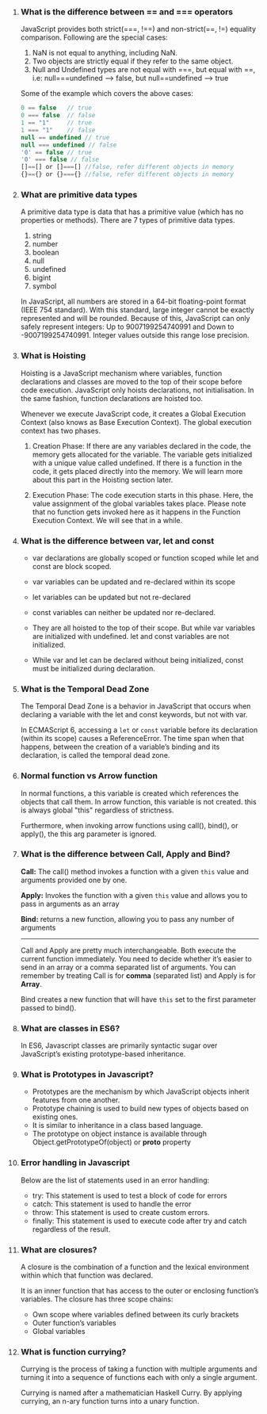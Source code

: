 1.  ### What is the difference between == and === operators

    JavaScript provides both strict(===, !==) and non-strict(==, !=) equality comparison. Following are the special cases:

    1. NaN is not equal to anything, including NaN.
    2. Two objects are strictly equal if they refer to the same object.
    3. Null and Undefined types are not equal with ===, but equal with ==,
       i.e: null===undefined --> false, but null==undefined --> true

    Some of the example which covers the above cases:

    ```javascript
    0 == false   // true
    0 === false  // false
    1 == "1"     // true
    1 === "1"    // false
    null == undefined // true
    null === undefined // false
    '0' == false // true
    '0' === false // false
    []==[] or []===[] //false, refer different objects in memory
    {}=={} or {}==={} //false, refer different objects in memory
    ```

2.  ### What are primitive data types

    A primitive data type is data that has a primitive value (which has no properties or methods). There are 7 types of primitive data types.

    1. string
    2. number
    3. boolean
    4. null
    5. undefined
    6. bigint
    7. symbol

    In JavaScript, all numbers are stored in a 64-bit floating-point format (IEEE 754 standard).
    With this standard, large integer cannot be exactly represented and will be rounded.
    Because of this, JavaScript can only safely represent integers:
    Up to 9007199254740991 and Down to -9007199254740991.
    Integer values outside this range lose precision.

3.  ### What is Hoisting

    Hoisting is a JavaScript mechanism where variables, function declarations and classes are moved to the top of their scope before code execution.
    JavaScript only hoists declarations, not initialisation.
    In the same fashion, function declarations are hoisted too.

    Whenever we execute JavaScript code, it creates a Global Execution Context (also knows as Base Execution Context). The global execution context has two phases.

    1. Creation Phase:
       If there are any variables declared in the code, the memory gets allocated for the variable. The variable gets initialized with a unique value called undefined. If there is a function in the code, it gets placed directly into the memory. We will learn more about this part in the Hoisting section later.

    2. Execution Phase:
       The code execution starts in this phase. Here, the value assignment of the global variables takes place. Please note that no function gets invoked here as it happens in the Function Execution Context. We will see that in a while.

4.  ### What is the difference between var, let and const

    - var declarations are globally scoped or function scoped while let and const are block scoped.
    - var variables can be updated and re-declared within its scope
    - let variables can be updated but not re-declared
    - const variables can neither be updated nor re-declared.

    - They are all hoisted to the top of their scope.
      But while var variables are initialized with undefined.
      let and const variables are not initialized.
    - While var and let can be declared without being initialized, const must be initialized during declaration.

5.  ### What is the Temporal Dead Zone

    The Temporal Dead Zone is a behavior in JavaScript that occurs when declaring a variable with the let and const keywords, but not with var.

    In ECMAScript 6, accessing a `let` or `const` variable before its declaration (within its scope) causes a ReferenceError. The time span when that happens, between the creation of a variable’s binding and its declaration, is called the temporal dead zone.

6.  ### Normal function vs Arrow function

    In normal functions, a this variable is created which references the objects that call them.
    In arrow function, this variable is not created.
    this is always global "this" regardless of strictness.

    Furthermore, when invoking arrow functions using call(), bind(), or apply(), the this arg parameter is ignored.

7.  ### What is the difference between Call, Apply and Bind?

    **Call:** The call() method invokes a function with a given `this` value and arguments provided one by one.

    **Apply:** Invokes the function with a given `this` value and allows you to pass in arguments as an array

    **Bind:** returns a new function, allowing you to pass any number of arguments

    ***

    Call and Apply are pretty much interchangeable. Both execute the current function immediately. You need to decide whether it’s easier to send in an array or a comma separated list of arguments. You can remember by treating Call is for **comma** (separated list) and Apply is for **Array**.

    Bind creates a new function that will have `this` set to the first parameter passed to bind().

8.  ### What are classes in ES6?

    In ES6, Javascript classes are primarily syntactic sugar over JavaScript’s existing prototype-based inheritance.

9.  ### What is Prototypes in Javascript?

    - Prototypes are the mechanism by which JavaScript objects inherit features from one another.
    - Prototype chaining is used to build new types of objects based on existing ones.
    - It is similar to inheritance in a class based language.
    - The prototype on object instance is available through
      Object.getPrototypeOf(object) or **proto** property

10. ### Error handling in Javascript

    Below are the list of statements used in an error handling:

    - try: This statement is used to test a block of code for errors
    - catch: This statement is used to handle the error
    - throw: This statement is used to create custom errors.
    - finally: This statement is used to execute code after try and catch regardless of the result.

11. ### What are closures?

    A closure is the combination of a function and the lexical environment within which that function was declared.

    It is an inner function that has access to the outer or enclosing function’s variables. The closure has three scope chains:

    - Own scope where variables defined between its curly brackets
    - Outer function’s variables
    - Global variables

12. ### What is function currying?

    Currying is the process of taking a function with multiple arguments and turning it into a sequence of functions each with only a single argument.

    Currying is named after a mathematician Haskell Curry.
    By applying currying, an n-ary function turns into a unary function.

